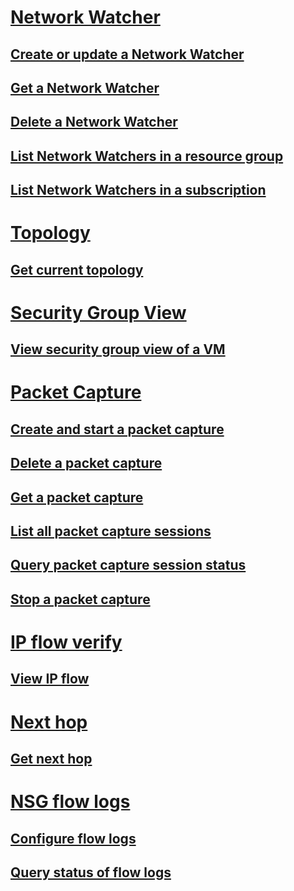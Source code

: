 # [Network Watcher](network-watcher-rest-api.md)
## [Create or update a Network Watcher](network-watcher-create-update.md)
## [Get a Network Watcher](network-watcher-get.md)
## [Delete a Network Watcher](network-watcher-delete.md)
## [List Network Watchers in a resource group](network-watcher-list-resource-group.md)
## [List Network Watchers in a subscription](network-watcher-list-subscription.md)
# [Topology](topology/topology-rest-api.md)
## [Get current topology](topology/topology-post.md)
# [Security Group View](security-group-view/security-group-view-rest-api.md)
## [View security group view of a VM](security-group-view/security-group-view-post.md)
# [Packet Capture](packet-capture/packet-capture-rest-api.md)
## [Create and start a packet capture](packet-capture/packet-capture-create.md)
## [Delete a packet capture](packet-capture/packet-capture-delete.md)
## [Get a packet capture](packet-capture/packet-capture-get.md)
## [List all packet capture sessions](packet-capture/packet-capture-list.md)
## [Query packet capture session status](packet-capture/packet-capture-query-status.md)
## [Stop a packet capture](packet-capture/packet-capture-stop.md)
# [IP flow verify](ip-flow-verify/ip-flow-verify-rest-api.md)
## [View IP flow](ip-flow-verify/ip-flow-verify-post.md)
# [Next hop](next-hop/next-hop-rest-api.md)
## [Get next hop](next-hop/next-hop-post.md)
# [NSG flow logs](network-security-group-flow-logs/network-security-group-flow-logs-rest-api.md)
## [Configure flow logs](network-security-group-flow-logs/configure-flow-log-post.md)
## [Query status of flow logs](network-security-group-flow-logs/flow-log-query-post.md)
